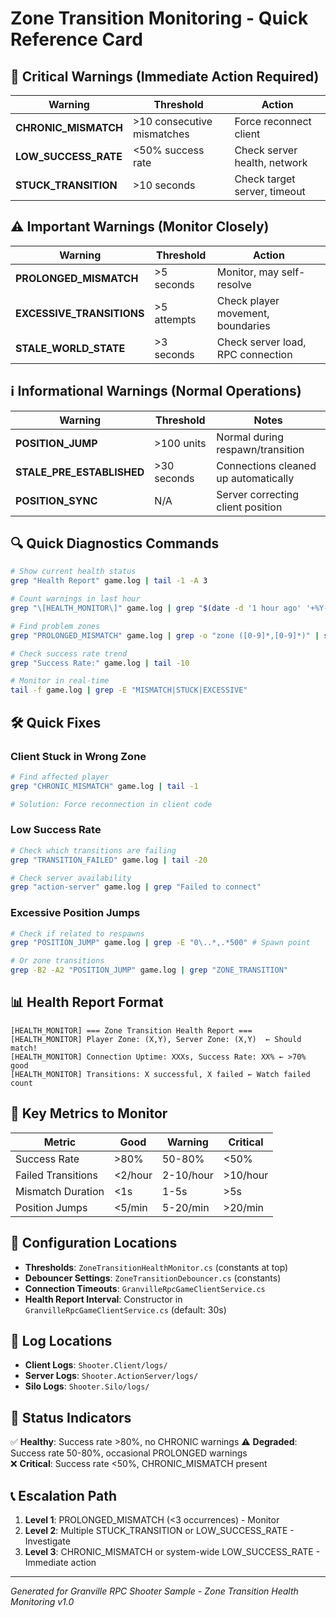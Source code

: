 # Zone Transition Monitoring - Quick Reference Card

## 🚨 Critical Warnings (Immediate Action Required)

| Warning | Threshold | Action |
|---------|-----------|--------|
| **CHRONIC_MISMATCH** | >10 consecutive mismatches | Force reconnect client |
| **LOW_SUCCESS_RATE** | <50% success rate | Check server health, network |
| **STUCK_TRANSITION** | >10 seconds | Check target server, timeout |

## ⚠️ Important Warnings (Monitor Closely)

| Warning | Threshold | Action |
|---------|-----------|--------|
| **PROLONGED_MISMATCH** | >5 seconds | Monitor, may self-resolve |
| **EXCESSIVE_TRANSITIONS** | >5 attempts | Check player movement, boundaries |
| **STALE_WORLD_STATE** | >3 seconds | Check server load, RPC connection |

## ℹ️ Informational Warnings (Normal Operations)

| Warning | Threshold | Notes |
|---------|-----------|-------|
| **POSITION_JUMP** | >100 units | Normal during respawn/transition |
| **STALE_PRE_ESTABLISHED** | >30 seconds | Connections cleaned up automatically |
| **POSITION_SYNC** | N/A | Server correcting client position |

## 🔍 Quick Diagnostics Commands

```bash
# Show current health status
grep "Health Report" game.log | tail -1 -A 3

# Count warnings in last hour
grep "\[HEALTH_MONITOR\]" game.log | grep "$(date -d '1 hour ago' '+%Y-%m-%d %H')" | wc -l

# Find problem zones
grep "PROLONGED_MISMATCH" game.log | grep -o "zone ([0-9]*,[0-9]*)" | sort | uniq -c | sort -rn

# Check success rate trend
grep "Success Rate:" game.log | tail -10

# Monitor in real-time
tail -f game.log | grep -E "MISMATCH|STUCK|EXCESSIVE"
```

## 🛠️ Quick Fixes

### Client Stuck in Wrong Zone
```bash
# Find affected player
grep "CHRONIC_MISMATCH" game.log | tail -1

# Solution: Force reconnection in client code
```

### Low Success Rate
```bash
# Check which transitions are failing
grep "TRANSITION_FAILED" game.log | tail -20

# Check server availability
grep "action-server" game.log | grep "Failed to connect"
```

### Excessive Position Jumps
```bash
# Check if related to respawns
grep "POSITION_JUMP" game.log | grep -E "0\..*,.*500" # Spawn point

# Or zone transitions
grep -B2 -A2 "POSITION_JUMP" game.log | grep "ZONE_TRANSITION"
```

## 📊 Health Report Format

```
[HEALTH_MONITOR] === Zone Transition Health Report ===
[HEALTH_MONITOR] Player Zone: (X,Y), Server Zone: (X,Y)  ← Should match!
[HEALTH_MONITOR] Connection Uptime: XXXs, Success Rate: XX% ← >70% good
[HEALTH_MONITOR] Transitions: X successful, X failed ← Watch failed count
```

## 🎯 Key Metrics to Monitor

| Metric | Good | Warning | Critical |
|--------|------|---------|----------|
| Success Rate | >80% | 50-80% | <50% |
| Failed Transitions | <2/hour | 2-10/hour | >10/hour |
| Mismatch Duration | <1s | 1-5s | >5s |
| Position Jumps | <5/min | 5-20/min | >20/min |

## 🔧 Configuration Locations

- **Thresholds**: `ZoneTransitionHealthMonitor.cs` (constants at top)
- **Debouncer Settings**: `ZoneTransitionDebouncer.cs` (constants)
- **Connection Timeouts**: `GranvilleRpcGameClientService.cs`
- **Health Report Interval**: Constructor in `GranvilleRpcGameClientService.cs` (default: 30s)

## 📝 Log Locations

- **Client Logs**: `Shooter.Client/logs/`
- **Server Logs**: `Shooter.ActionServer/logs/`
- **Silo Logs**: `Shooter.Silo/logs/`

## 🚦 Status Indicators

✅ **Healthy**: Success rate >80%, no CHRONIC warnings
⚠️ **Degraded**: Success rate 50-80%, occasional PROLONGED warnings  
❌ **Critical**: Success rate <50%, CHRONIC_MISMATCH present

## 📞 Escalation Path

1. **Level 1**: PROLONGED_MISMATCH (<3 occurrences) - Monitor
2. **Level 2**: Multiple STUCK_TRANSITION or LOW_SUCCESS_RATE - Investigate
3. **Level 3**: CHRONIC_MISMATCH or system-wide LOW_SUCCESS_RATE - Immediate action

---
*Generated for Granville RPC Shooter Sample - Zone Transition Health Monitoring v1.0*